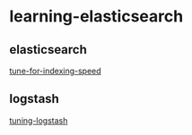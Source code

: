 # learning-elasticsearch
## elasticsearch
[tune-for-indexing-speed](https://www.elastic.co/guide/en/elasticsearch/reference/master/tune-for-indexing-speed.html)

## logstash
[tuning-logstash](https://www.elastic.co/guide/en/logstash/current/tuning-logstash.html)
